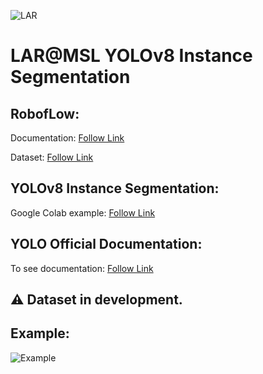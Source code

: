 ![LAR](https://github.com/MSL-LAR-MinhoTeam/2TDP/blob/main/Images/git_msl_YOLO.png)
# LAR@MSL YOLOv8 Instance Segmentation

## RobofLow:
Documentation: [Follow Link](https://docs.roboflow.com/)

Dataset: [Follow Link](https://universe.roboflow.com/omnidatasetsegmentation/msl-omnidirecional-lar-uminho/dataset/14)

## YOLOv8 Instance Segmentation:
Google Colab example: [Follow Link](https://colab.research.google.com/gist/josecomartins/8091faa58b21a951b12658f64687b8e6/msl_yolov8.ipynb)

## YOLO Official Documentation:
To see documentation: [Follow Link](https://docs.ultralytics.com/)

## ⚠️ Dataset in development.

## Example:
![Example](https://github.com/MSL-LAR-MinhoTeam/2TDP/blob/main/Yolo/example.jpg)
